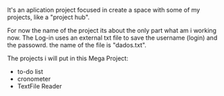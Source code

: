 It's an aplication project focused in create a space with some of my projects, like a "project hub".

For now the name of the project its about the only part what am i working now.
The Log-in uses an external txt file to save the username (login) and the passowrd. the name of the file is "dados.txt".

The projects i will put in this Mega Project:
  - to-do list
  - cronometer
  - TextFile Reader
